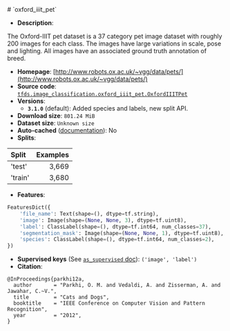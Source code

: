<div itemscope itemtype="http://schema.org/Dataset">
  <div itemscope itemprop="includedInDataCatalog" itemtype="http://schema.org/DataCatalog">
    <meta itemprop="name" content="TensorFlow Datasets" />
  </div>
  <meta itemprop="name" content="oxford_iiit_pet" />
  <meta itemprop="description" content="The Oxford-IIIT pet dataset is a 37 category pet image dataset with roughly 200&#10;images for each class. The images have large variations in scale, pose and&#10;lighting. All images have an associated ground truth annotation of breed.&#10;&#10;&#10;To use this dataset:&#10;&#10;```python&#10;import tensorflow_datasets as tfds&#10;&#10;ds = tfds.load(&#x27;oxford_iiit_pet&#x27;, split=&#x27;train&#x27;)&#10;for ex in ds.take(4):&#10;  print(ex)&#10;```&#10;&#10;See [the guide](https://www.tensorflow.org/datasets/overview) for more&#10;informations on [tensorflow_datasets](https://www.tensorflow.org/datasets).&#10;&#10;" />
  <meta itemprop="url" content="https://www.tensorflow.org/datasets/catalog/oxford_iiit_pet" />
  <meta itemprop="sameAs" content="http://www.robots.ox.ac.uk/~vgg/data/pets/" />
  <meta itemprop="citation" content="@InProceedings{parkhi12a,&#10;  author       = &quot;Parkhi, O. M. and Vedaldi, A. and Zisserman, A. and Jawahar, C.~V.&quot;,&#10;  title        = &quot;Cats and Dogs&quot;,&#10;  booktitle    = &quot;IEEE Conference on Computer Vision and Pattern Recognition&quot;,&#10;  year         = &quot;2012&quot;,&#10;}&#10;" />
</div>
# `oxford_iiit_pet`

*   **Description**:

The Oxford-IIIT pet dataset is a 37 category pet image dataset with roughly 200
images for each class. The images have large variations in scale, pose and
lighting. All images have an associated ground truth annotation of breed.

*   **Homepage**:
    [http://www.robots.ox.ac.uk/~vgg/data/pets/](http://www.robots.ox.ac.uk/~vgg/data/pets/)
*   **Source code**:
    [`tfds.image_classification.oxford_iiit_pet.OxfordIIITPet`](https://github.com/tensorflow/datasets/tree/master/tensorflow_datasets/image_classification/oxford_iiit_pet.py)
*   **Versions**:
    *   **`3.1.0`** (default): Added species and labels, new split API.
*   **Download size**: `801.24 MiB`
*   **Dataset size**: `Unknown size`
*   **Auto-cached**
    ([documentation](https://www.tensorflow.org/datasets/performances#auto-caching)):
    No
*   **Splits**:

Split   | Examples
:------ | -------:
'test'  | 3,669
'train' | 3,680

*   **Features**:

```python
FeaturesDict({
    'file_name': Text(shape=(), dtype=tf.string),
    'image': Image(shape=(None, None, 3), dtype=tf.uint8),
    'label': ClassLabel(shape=(), dtype=tf.int64, num_classes=37),
    'segmentation_mask': Image(shape=(None, None, 1), dtype=tf.uint8),
    'species': ClassLabel(shape=(), dtype=tf.int64, num_classes=2),
})
```
*   **Supervised keys** (See
    [`as_supervised` doc](https://www.tensorflow.org/datasets/api_docs/python/tfds/load#args)):
    `('image', 'label')`
*   **Citation**:

```
@InProceedings{parkhi12a,
  author       = "Parkhi, O. M. and Vedaldi, A. and Zisserman, A. and Jawahar, C.~V.",
  title        = "Cats and Dogs",
  booktitle    = "IEEE Conference on Computer Vision and Pattern Recognition",
  year         = "2012",
}
```
